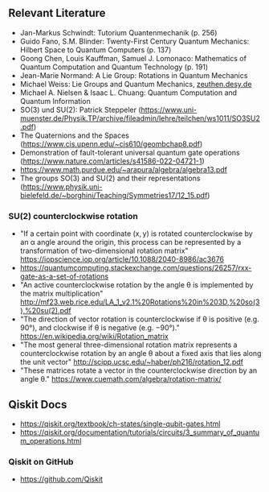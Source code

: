 ## Relevant Literature

- Jan-Markus Schwindt: Tutorium Quantenmechanik (p. 256)
- Guido Fano, S.M. Blinder: Twenty-First Century Quantum Mechanics: Hilbert Space to Quantum Computers (p. 137)
- Goong Chen, Louis Kauffman, Samuel J. Lomonaco: Mathematics of Quantum Computation and Quantum Technology (p. 191)
- Jean-Marie Normand: A Lie Group: Rotations in Quantum Mechanics
- Michael Weiss: Lie Groups and Quantum Mechanics, [zeuthen.desy.de](https://www.zeuthen.desy.de/~kolanosk/eep06/skripte/lie.pdf)
- Michael A. Nielsen & Isaac L. Chuang: Quantum Computation and Quantum Information
- SO(3) und SU(2): Patrick Steppeler (https://www.uni-muenster.de/Physik.TP/archive/fileadmin/lehre/teilchen/ws1011/SO3SU2.pdf)
- The Quaternions and the Spaces (https://www.cis.upenn.edu/~cis610/geombchap8.pdf)
- Demonstration of fault-tolerant universal quantum gate operations (https://www.nature.com/articles/s41586-022-04721-1)
- https://www.math.purdue.edu/~arapura/algebra/algebra13.pdf
- The groups SO(3) and SU(2) and their representations (https://www.physik.uni-bielefeld.de/~borghini/Teaching/Symmetries17/12_15.pdf)

### SU(2) counterclockwise rotation
- "If a certain point with coordinate (x, y) is rotated counterclockwise by an α angle around the origin, this process can be represented by a transformation of two-dimensional rotation matrix" https://iopscience.iop.org/article/10.1088/2040-8986/ac3676
- https://quantumcomputing.stackexchange.com/questions/26257/rxx-gate-as-a-set-of-rotations
- "An active counterclockwise rotation by the angle θ is implemented by the matrix multiplication" http://mf23.web.rice.edu/LA_1_v2.1%20Rotations%20in%203D,%20so(3),%20su(2).pdf 
- "The direction of vector rotation is counterclockwise if θ is positive (e.g. 90°), and clockwise if θ is negative (e.g. −90°)." https://en.wikipedia.org/wiki/Rotation_matrix
- "The most general three-dimensional rotation matrix represents a counterclockwise
rotation by an angle θ about a fixed axis that lies along the unit vector" http://scipp.ucsc.edu/~haber/ph216/rotation_12.pdf
- "These matrices rotate a vector in the counterclockwise direction by an angle θ." https://www.cuemath.com/algebra/rotation-matrix/

## Qiskit Docs
- https://qiskit.org/textbook/ch-states/single-qubit-gates.html
- https://qiskit.org/documentation/tutorials/circuits/3_summary_of_quantum_operations.html

### Qiskit on GitHub
- https://github.com/Qiskit
